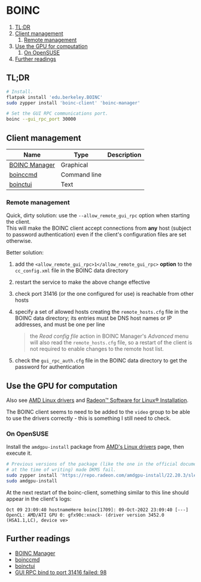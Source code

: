# BOINC

1. [TL;DR](#tldr)
2. [Client management](#client-management)
   1. [Remote management](#remote-management)
3. [Use the GPU for computation](#use-the-gpu-for-computation)
   1. [On OpenSUSE](#on-opensuse)
4. [Further readings](#further-readings)

## TL;DR

```sh
# Install.
flatpak install 'edu.berkeley.BOINC'
sudo zypper install 'boinc-client' 'boinc-manager'

# Set the GUI RPC communications port.
boinc --gui_rpc_port 30000
```

## Client management

Name            | Type         | Description
--------------- | ------------ | ---
[BOINC Manager] | Graphical    |
[boinccmd]      | Command line |
[boinctui]      | Text         |

### Remote management

Quick, dirty solution: use the `--allow_remote_gui_rpc` option when starting the client.<br/>
This will make the BOINC client accept connections from **any** host (subject to password authentication) even if the client's configuration files are set otherwise.

Better solution:

1. add the `<allow_remote_gui_rpc>1</allow_remote_gui_rpc>` **option** to the `cc_config.xml` file in the BOINC data directory
1. restart the service to make the above change effective
1. check port 31416 (or the one configured for use) is reachable from other hosts
1. specify a set of allowed hosts creating the `remote_hosts.cfg` file in the BOINC data directory; its entries must be DNS host names or IP addresses, and must be one per line

   > the _Read config file_ action in BOINC Manager's _Advanced_ menu will also read the `remote_hosts.cfg` file, so a restart of the client is not required to enable changes to the remote host list.

1. check the `gui_rpc_auth.cfg` file in the BOINC data directory to get the password for authentication

## Use the GPU for computation

Also see [AMD Linux drivers] and [Radeon™ Software for Linux® Installation].

The BOINC client seems to need to be added to the `video` group to be able to use the drivers correctly - this is something I still need to check.

### On OpenSUSE

Install the `amdgpu-install` package from [AMD's Linux drivers][amd linux drivers] page, then execute it.

```sh
# Previous versions of the package (like the one in the official documentation
# at the time of writing) made DKMS fail.
sudo zypper install 'https://repo.radeon.com/amdgpu-install/22.20.3/sle/15.4/amdgpu-install-22.20.50203-1.noarch.rpm'
sudo amdgpu-install
```

At the next restart of the boinc-client, something similar to this line should appear in the client's logs:

```text
Oct 09 23:09:40 hostnameHere boinc[1709]: 09-Oct-2022 23:09:40 [---] OpenCL: AMD/ATI GPU 0: gfx90c:xnack- (driver version 3452.0 (HSA1.1,LC), device ve>
```

## Further readings

- [BOINC Manager]
- [boinccmd]
- [boinctui]
- [GUI RPC bind to port 31416 failed: 98]

<!-- internal references -->
[boinccmd]: boinccmd.md

<!-- external references -->
[boinc manager]: https://boinc.berkeley.edu/wiki/BOINC_Manager
[boinctui]: https://www.mankier.com/package/boinc-tui

[amd linux drivers]: https://www.amd.com/en/support/linux-drivers
[radeon™ software for linux® installation]: https://amdgpu-install.readthedocs.io/en/latest/

[gui rpc bind to port 31416 failed: 98]: https://boinc.mundayweb.com/wiki/index.php?title=GUI_RPC_bind_to_port_31416_failed:_98
